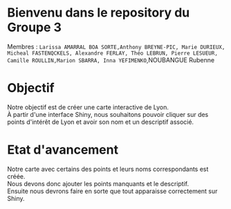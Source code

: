 # Bienvenu dans le repository du Groupe 3

Membres : `Larissa AMARRAL BOA SORTE,Anthony BREYNE-PIC, Marie DURIEUX, Micheal FASTENQCKELS, Alexandre FERLAY, Théo LEBRUN, Pierre LESUEUR, Camille ROULLIN,Marion SBARRA, Inna YEFIMENKO`,NOUBANGUE Rubenne

# Objectif
Notre objectif est de créer une carte interactive de Lyon.\
À partir d'une interface Shiny, nous souhaitons pouvoir cliquer sur des points d'intérêt de Lyon et avoir son nom et un descriptif associé.

# Etat d'avancement 
Notre carte avec certains des points et leurs noms correspondants est créée.\
Nous devons donc ajouter les points manquants et le descriptif.\
Ensuite nous devrons faire en sorte que tout apparaisse correctement sur Shiny.
